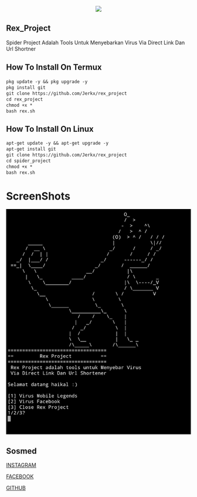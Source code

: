 <p align="center">
  <img src="https://imgur.com/eHeEdxi.png" width=400/>
</p>



## Rex_Project
Spider Project Adalah Tools Untuk Menyebarkan Virus
Via Direct Link Dan Url Shortner

## How To Install On Termux
```
pkg update -y && pkg upgrade -y
pkg install git
git clone https://github.com/Jerkx/rex_project
cd rex_project
chmod +x *
bash rex.sh
```

## How To Install On Linux
```
apt-get update -y && apt-get upgrade -y
apt-get install git
git clone https://github.com/Jerkx/rex_project
cd spider_project
chmod +x *
bash rex.sh
```

# ScreenShots
![Screenshot](Screenshot.png)

## Sosmed
[INSTAGRAM](https://instagram.com/jerkkids/Sosmed/INSTAGRAM/)

[FACEBOOK](https://facebook.com/JerkKids/Sosmed/FACEBOOK/)

[GITHUB](https://github.com/Jerkx/Sosmed/GITHUB/)
